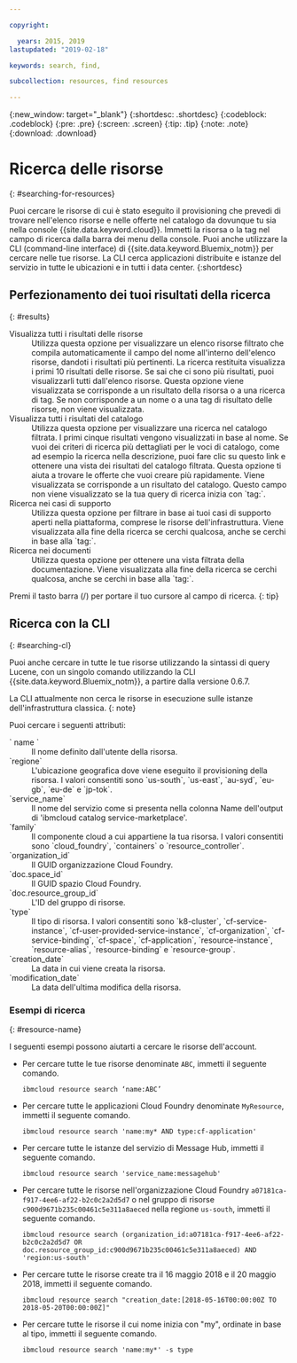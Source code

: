 ```yaml
---

copyright:

  years: 2015, 2019
lastupdated: "2019-02-18"

keywords: search, find,

subcollection: resources, find resources

---
```


{:new_window: target="_blank"}
{:shortdesc: .shortdesc}
{:codeblock: .codeblock}
{:pre: .pre}
{:screen: .screen}
{:tip: .tip}
{:note: .note}
{:download: .download}


# Ricerca delle risorse
{: #searching-for-resources}

Puoi cercare le risorse di cui è stato eseguito il provisioning che prevedi di trovare nell'elenco risorse e nelle offerte nel catalogo da dovunque tu sia nella console {{site.data.keyword.cloud}}. Immetti la risorsa o la tag nel campo di ricerca dalla barra dei menu della console. Puoi anche utilizzare la CLI (command-line interface) di {{site.data.keyword.Bluemix_notm}} per cercare nelle tue risorse. La CLI cerca applicazioni distribuite e istanze del servizio in tutte le ubicazioni e in tutti i data center.
{:shortdesc}

## Perfezionamento dei tuoi risultati della ricerca
{: #results}

<dl>
<dt>Visualizza tutti i risultati delle risorse</dt>
<dd>Utilizza questa opzione per visualizzare un elenco risorse filtrato che compila automaticamente il campo del nome all'interno dell'elenco risorse, dandoti i risultati più pertinenti. La ricerca restituita visualizza i primi 10 risultati delle risorse. Se sai che ci sono più risultati, puoi visualizzarli tutti dall'elenco risorse. Questa opzione viene visualizzata se corrisponde a un risultato della risorsa o a una ricerca di tag. Se non corrisponde a un nome o a una tag di risultato delle risorse, non viene visualizzata.</dd>
<dt>Visualizza tutti i risultati del catalogo</dt>
<dd>Utilizza questa opzione per visualizzare una ricerca nel catalogo filtrata. I primi cinque risultati vengono visualizzati in base al nome. Se vuoi dei criteri di ricerca più dettagliati per le voci di catalogo, come ad esempio la ricerca nella descrizione, puoi fare clic su questo link e ottenere una vista dei risultati del catalogo filtrata. Questa opzione ti aiuta a trovare le offerte che vuoi creare più rapidamente. Viene visualizzata se corrisponde a un risultato del catalogo. Questo campo non viene visualizzato se la tua query di ricerca inizia con `tag:`.</dd>
<dt>Ricerca nei casi di supporto</dt>
<dd>Utilizza questa opzione per filtrare in base ai tuoi casi di supporto aperti nella piattaforma, comprese le risorse dell'infrastruttura. Viene visualizzata alla fine della ricerca se cerchi qualcosa, anche se cerchi in base alla `tag:`.</dd>
<dt>Ricerca nei documenti</dt>
<dd>Utilizza questa opzione per ottenere una vista filtrata della documentazione. Viene visualizzata alla fine della ricerca se cerchi qualcosa, anche se cerchi in base alla `tag:`.</dd>
</dl>

Premi il tasto barra (/) per portare il tuo cursore al campo di ricerca.
{: tip}


## Ricerca con la CLI
{: #searching-cl}

Puoi anche cercare in tutte le tue risorse utilizzando la sintassi di query Lucene, con un singolo comando utilizzando la CLI {{site.data.keyword.Bluemix_notm}}, a partire dalla versione 0.6.7.

  La CLI attualmente non cerca le risorse in esecuzione sulle istanze dell'infrastruttura classica.
  {: note}

Puoi cercare i seguenti attributi:

<dl>
<dt>` name `</dt>
<dd> Il nome definito dall'utente della risorsa.</dd>
<dt>`regione`</dt>
<dd>L'ubicazione geografica dove viene eseguito il provisioning della risorsa. I valori consentiti sono `us-south`, `us-east`, `au-syd`, `eu-gb`, `eu-de` e `jp-tok`.</dd>
<dt>`service_name`</dt>
<dd>Il nome del servizio come si presenta nella colonna Name dell'output di 'ibmcloud catalog service-marketplace'.</dd>
<dt>`family`</dt>
<dd>Il componente cloud a cui appartiene la tua risorsa. I valori consentiti sono `cloud_foundry`, `containers` o `resource_controller`.</dd>
<dt>`organization_id`</dt>
<dd>Il GUID organizzazione Cloud Foundry.</dd>
<dt>`doc.space_id`</dt>
<dd>Il GUID spazio Cloud Foundry.</dd>
<dt>`doc.resource_group_id`</dt>
<dd>L'ID del gruppo di risorse.</dd>
<dt>`type`</dt>
<dd>Il tipo di risorsa. I valori consentiti sono `k8-cluster`, `cf-service-instance`, `cf-user-provided-service-instance`, `cf-organization`, `cf-service-binding`, `cf-space`, `cf-application`, `resource-instance`, `resource-alias`, `resource-binding` e `resource-group`.</dd>
<dt>`creation_date`</dt>
<dd>La data in cui viene creata la risorsa.</dd>
<dt>`modification_date`</dt>
<dd> La data dell'ultima modifica della risorsa.</dd>
</dl>

### Esempi di ricerca
{: #resource-name}

I seguenti esempi possono aiutarti a cercare le risorse dell'account.

* Per cercare tutte le tue risorse denominate `ABC`, immetti il seguente comando.

    `ibmcloud resource search ‘name:ABC’`

* Per cercare tutte le applicazioni Cloud Foundry denominate `MyResource`, immetti il seguente comando.

    `ibmcloud resource search 'name:my* AND type:cf-application'
`

* Per cercare tutte le istanze del servizio di Message Hub, immetti il seguente comando.

    `ibmcloud resource search 'service_name:messagehub'`

* Per cercare tutte le risorse nell'organizzazione Cloud Foundry `a07181ca-f917-4ee6-af22-b2c0c2a2d5d7` o nel gruppo di risorse `c900d9671b235c00461c5e311a8aeced` nella regione `us-south`, immetti il seguente comando.

    `ibmcloud resource search (organization_id:a07181ca-f917-4ee6-af22-b2c0c2a2d5d7 OR doc.resource_group_id:c900d9671b235c00461c5e311a8aeced) AND 'region:us-south'`

* Per cercare tutte le risorse create tra il 16 maggio 2018 e il 20 maggio 2018, immetti il seguente comando.

    `ibmcloud resource search "creation_date:[2018-05-16T00:00:00Z TO 2018-05-20T00:00:00Z]"`

* Per cercare tutte le risorse il cui nome inizia con "my", ordinate in base al tipo, immetti il seguente comando.

    `ibmcloud resource search 'name:my*' -s type`
